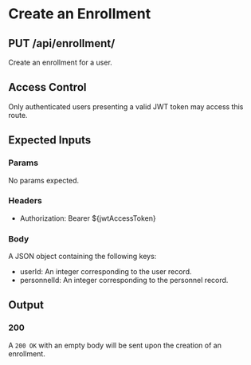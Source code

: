 # Create an Enrollment

## PUT /api/enrollment/

Create an enrollment for a user.

## Access Control

Only authenticated users presenting a valid JWT token may access this route.

## Expected Inputs

### Params

No params expected.

### Headers

- Authorization: Bearer ${jwtAccessToken}

### Body

A JSON object containing the following keys:

- userId: An integer corresponding to the user record.
- personnelId: An integer corresponding to the personnel record.

## Output

### 200

A `200 OK` with an empty body will be sent upon the creation of an enrollment.